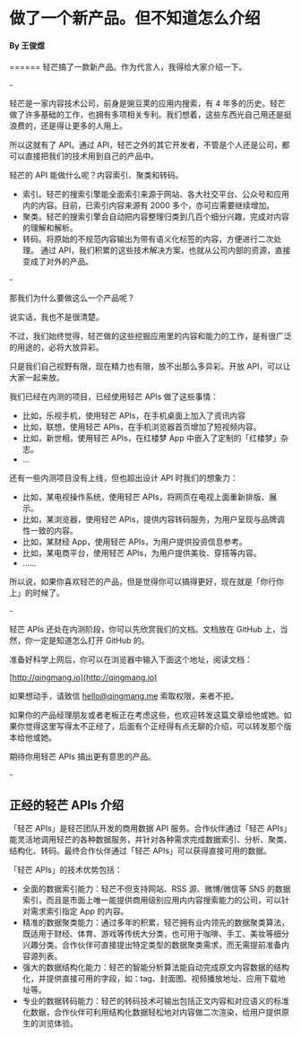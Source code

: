 # 做了一个新产品。但不知道怎么介绍
#### By 王俊煜
======
轻芒搞了一款新产品。作为代言人，我得给大家介绍一下。

\-

轻芒是一家内容技术公司，前身是豌豆荚的应用内搜索，有 4 年多的历史。轻芒做了许多基础的工作，也拥有多项相关专利。我们想着，这些东西光自己用还是挺浪费的，还是得让更多的人用上。

所以这就有了 API。通过 API，轻芒之外的其它开发者，不管是个人还是公司，都可以直接把我们的技术用到自己的产品中。

轻芒的 API 能做什么呢？内容索引、聚类和转码。
- 索引。轻芒的搜索引擎能全面索引来源于网站、各大社交平台、公众号和应用内的内容。目前，已索引内容来源有 2000 多个，亦可应需要继续增加。
- 聚类。轻芒的搜索引擎会自动把内容整理归类到几百个细分兴趣，完成对内容的理解和解析。
- 转码。将原始的不规范内容输出为带有语义化标签的内容，方便进行二次处理。
通过 API，我们积累的这些技术解决方案，也就从公司内部的资源，直接变成了对外的产品。

\-

那我们为什么要做这么一个产品呢？

说实话，我也不是很清楚。

不过，我们始终觉得，轻芒做的这些挖掘应用里的内容和能力的工作，是有很广泛的用途的，必将大放异彩。

只是我们自己视野有限，现在精力也有限，放不出那么多异彩。开放 API，可以让大家一起来放。

我们已经在内测的项目，已经使用轻芒 APIs 做了这些事情：
- 比如，乐视手机，使用轻芒 APIs，在手机桌面上加入了资讯内容
- 比如，联想，使用轻芒 APIs，在手机浏览器首页增加了短视频内容。
- 比如，新世相，使用轻芒 APIs，在红楼梦 App 中嵌入了定制的「红楼梦」杂志。
- …

还有一些内测项目没有上线，但也超出设计 API 时我们的想象力：
- 比如，某电视操作系统，使用轻芒 APIs，将网页在电视上面重新排版、展示。
- 比如，某浏览器，使用轻芒 APIs，提供内容转码服务，为用户呈现与品牌调性一致的内容。
- 比如，某财经 App，使用轻芒 APIs，为用户提供投资信息参考。
- 比如，某电商平台，使用轻芒 APIs，为用户提供美妆、穿搭等内容。
- ……

所以说，如果你喜欢轻芒的产品，但是觉得你可以搞得更好，现在就是「你行你上」的时候了。

\-

轻芒 APIs 还处在内测阶段，你可以先欣赏我们的文档。文档放在 GitHub 上，当然，你一定是知道怎么打开 GitHub 的。

准备好科学上网后，你可以在浏览器中输入下面这个地址，阅读文档：

[http://qingmang.io](http://qingmang.io)

如果想动手，请致信 hello@qingmang.me 索取权限，来者不拒。

如果你的产品经理朋友或者老板正在考虑这些，也欢迎转发这篇文章给他或她。如果你觉得这里写得太不正经了，后面有个正经得有点无聊的介绍，可以转发那个版本给他或她。

期待你用轻芒 APIs 搞出更有意思的产品。

\-

## 正经的轻芒 APIs 介绍

「轻芒 APIs」是轻芒团队开发的商用数据 API 服务。合作伙伴通过「轻芒 APIs」能灵活地调用轻芒的各种数据服务，并针对各种需求完成数据索引、分析、聚类、结构化、转码。最终合作伙伴通过「轻芒 APIs」可以获得直接可用的数据。

「轻芒 APIs」的技术优势包括：
- 全面的数据索引能力：轻芒不但支持网站、RSS 源、微博/微信等 SNS 的数据索引，而且是市面上唯一能提供商用级别应用内内容搜索能力的公司，可以针对需求索引指定 App 的内容。
- 精准的数据聚类能力：通过多年的积累，轻芒拥有业内领先的数据聚类算法，既适用于财经、体育、游戏等传统大分类，也可用于咖啡、手工、美妆等细分兴趣分类。合作伙伴可直接提出特定类型的数据聚类需求，而无需提前准备内容源列表。
- 强大的数据结构化能力：轻芒的智能分析算法能自动完成原文内容数据的结构化，并提供直接可用的字段，如：tag、封面图、视频播放地址、应用下载地址等。
- 专业的数据转码能力：轻芒的转码技术可输出包括正文内容和对应语义的标准化数据，合作伙伴可利用结构化数据轻松地对内容做二次渲染，给用户提供原生的浏览体验。

